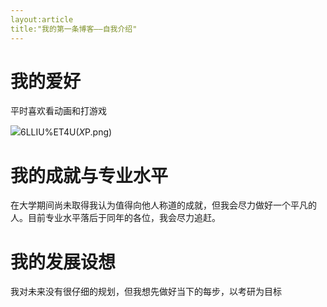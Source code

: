 ```yaml
---
layout:article
title:"我的第一条博客——自我介绍"
---
```


# 我的爱好

平时喜欢看动画和打游戏

![](C:\Users\LunaTic\Desktop\275%H]V)6LLIU%ET4U$(X$P.png)

# 我的成就与专业水平

在大学期间尚未取得我认为值得向他人称道的成就，但我会尽力做好一个平凡的人。目前专业水平落后于同年的各位，我会尽力追赶。

# 我的发展设想

我对未来没有很仔细的规划，但我想先做好当下的每步，以考研为目标